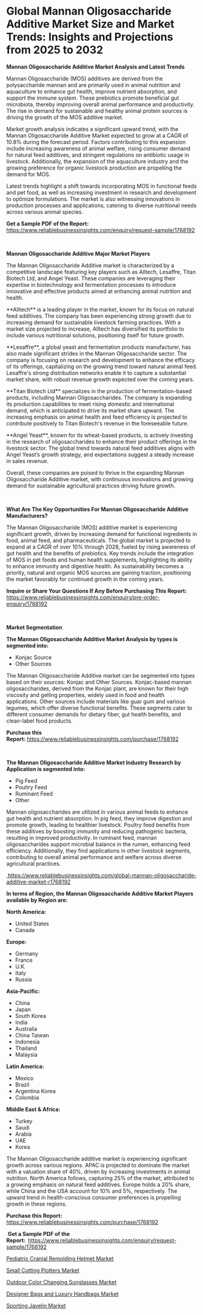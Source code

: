 <p><h1>Global Mannan Oligosaccharide Additive Market Size and Market Trends: Insights and Projections from 2025 to 2032</h1></p><p><strong>Mannan Oligosaccharide Additive Market Analysis and Latest Trends</strong></p>
<p><p>Mannan Oligosaccharide (MOS) additives are derived from the polysaccharide mannan and are primarily used in animal nutrition and aquaculture to enhance gut health, improve nutrient absorption, and support the immune system. These prebiotics promote beneficial gut microbiota, thereby improving overall animal performance and productivity. The rise in demand for sustainable and healthy animal protein sources is driving the growth of the MOS additive market.</p><p>Market growth analysis indicates a significant upward trend, with the Mannan Oligosaccharide Additive Market expected to grow at a CAGR of 10.8% during the forecast period. Factors contributing to this expansion include increasing awareness of animal welfare, rising consumer demand for natural feed additives, and stringent regulations on antibiotic usage in livestock. Additionally, the expansion of the aquaculture industry and the growing preference for organic livestock production are propelling the demand for MOS.</p><p>Latest trends highlight a shift towards incorporating MOS in functional feeds and pet food, as well as increasing investment in research and development to optimize formulations. The market is also witnessing innovations in production processes and applications, catering to diverse nutritional needs across various animal species.</p></p>
<p><strong>Get a Sample PDF of the Report:&nbsp;</strong> <a href="https://www.reliablebusinessinsights.com/enquiry/request-sample/1768192?utm_campaign=950&utm_medium=2&utm_source=Github&utm_content=ia&utm_term=05042025&utm_id=mannan-oligosaccharide-additive">https://www.reliablebusinessinsights.com/enquiry/request-sample/1768192</a></p>
<p>&nbsp;</p>
<p><strong>Mannan Oligosaccharide Additive Major Market Players</strong></p>
<p><p>The Mannan Oligosaccharide Additive market is characterized by a competitive landscape featuring key players such as Alltech, Lesaffre, Titan Biotech Ltd, and Angel Yeast. These companies are leveraging their expertise in biotechnology and fermentation processes to introduce innovative and effective products aimed at enhancing animal nutrition and health.</p><p>**Alltech** is a leading player in the market, known for its focus on natural feed additives. The company has been experiencing strong growth due to increasing demand for sustainable livestock farming practices. With a market size projected to increase, Alltech has diversified its portfolio to include various nutritional solutions, positioning itself for future growth.</p><p>**Lesaffre**, a global yeast and fermentation products manufacturer, has also made significant strides in the Mannan Oligosaccharide sector. The company is focusing on research and development to enhance the efficacy of its offerings, capitalizing on the growing trend toward natural animal feed. Lesaffre's strong distribution networks enable it to capture a substantial market share, with robust revenue growth expected over the coming years.</p><p>**Titan Biotech Ltd** specializes in the production of fermentation-based products, including Mannan Oligosaccharides. The company is expanding its production capabilities to meet rising domestic and international demand, which is anticipated to drive its market share upward. The increasing emphasis on animal health and feed efficiency is projected to contribute positively to Titan Biotech's revenue in the foreseeable future.</p><p>**Angel Yeast**, known for its wheat-based products, is actively investing in the research of oligosaccharides to enhance their product offerings in the livestock sector. The global trend towards natural feed additives aligns with Angel Yeast’s growth strategy, and expectations suggest a steady increase in sales revenue.</p><p>Overall, these companies are poised to thrive in the expanding Mannan Oligosaccharide Additive market, with continuous innovations and growing demand for sustainable agricultural practices driving future growth.</p></p>
<p>&nbsp;</p>
<p><strong>What Are The Key Opportunities For Mannan Oligosaccharide Additive Manufacturers?</strong></p>
<p><p>The Mannan Oligosaccharide (MOS) additive market is experiencing significant growth, driven by increasing demand for functional ingredients in food, animal feed, and pharmaceuticals. The global market is projected to expand at a CAGR of over 10% through 2028, fueled by rising awareness of gut health and the benefits of prebiotics. Key trends include the integration of MOS in pet foods and human health supplements, highlighting its ability to enhance immunity and digestive health. As sustainability becomes a priority, natural and organic MOS sources are gaining traction, positioning the market favorably for continued growth in the coming years.</p></p>
<p><strong>Inquire or Share Your Questions If Any Before Purchasing This Report:</strong> <a href="https://www.reliablebusinessinsights.com/enquiry/pre-order-enquiry/1768192?utm_campaign=950&utm_medium=2&utm_source=Github&utm_content=ia&utm_term=05042025&utm_id=mannan-oligosaccharide-additive">https://www.reliablebusinessinsights.com/enquiry/pre-order-enquiry/1768192</a></p>
<p>&nbsp;</p>
<p><strong>Market Segmentation</strong></p>
<p><strong>The Mannan Oligosaccharide Additive Market Analysis by types is segmented into:</strong></p>
<p><ul><li>Konjac Source</li><li>Other Sources</li></ul></p>
<p><p>The Mannan Oligosaccharide Additive market can be segmented into types based on their sources: Konjac and Other Sources. Konjac-based mannan oligosaccharides, derived from the Konjac plant, are known for their high viscosity and gelling properties, widely used in food and health applications. Other sources include materials like guar gum and various legumes, which offer diverse functional benefits. These segments cater to different consumer demands for dietary fiber, gut health benefits, and clean-label food products.</p></p>
<p><strong>Purchase this Report:&nbsp;</strong><a href="https://www.reliablebusinessinsights.com/purchase/1768192?utm_campaign=950&utm_medium=2&utm_source=Github&utm_content=ia&utm_term=05042025&utm_id=mannan-oligosaccharide-additive">https://www.reliablebusinessinsights.com/purchase/1768192</a></p>
<p>&nbsp;</p>
<p><strong>The Mannan Oligosaccharide Additive Market Industry Research by Application is segmented into:</strong></p>
<p><ul><li>Pig Feed</li><li>Poultry Feed</li><li>Ruminant Feed</li><li>Other</li></ul></p>
<p><p>Mannan oligosaccharides are utilized in various animal feeds to enhance gut health and nutrient absorption. In pig feed, they improve digestion and promote growth, leading to healthier livestock. Poultry feed benefits from these additives by boosting immunity and reducing pathogenic bacteria, resulting in improved productivity. In ruminant feed, mannan oligosaccharides support microbial balance in the rumen, enhancing feed efficiency. Additionally, they find applications in other livestock segments, contributing to overall animal performance and welfare across diverse agricultural practices.</p></p>
<p><a href="https://www.reliablebusinessinsights.com/global-mannan-oligosaccharide-additive-market-r1768192?utm_campaign=950&utm_medium=2&utm_source=Github&utm_content=ia&utm_term=05042025&utm_id=mannan-oligosaccharide-additive">&nbsp;https://www.reliablebusinessinsights.com/global-mannan-oligosaccharide-additive-market-r1768192</a></p>
<p><strong>In terms of Region, the Mannan Oligosaccharide Additive Market Players available by Region are:</strong></p>
<p>
    <p> <strong> North America: </strong>
        <ul>
            <li>United States</li>
            <li>Canada</li>
        </ul>
        </p> 
    <p> <strong> Europe: </strong>
        <ul>
            <li>Germany</li>
            <li>France</li>
            <li>U.K.</li>
            <li>Italy</li>
            <li>Russia</li>
        </ul>
        </p> 
    <p> <strong> Asia-Pacific: </strong>
        <ul>
            <li>China</li>
            <li>Japan</li>
            <li>South Korea</li>
            <li>India</li>
            <li>Australia</li>
            <li>China Taiwan</li>
            <li>Indonesia</li>
            <li>Thailand</li>
            <li>Malaysia</li>
        </ul>
        </p> 
    <p> <strong> Latin America: </strong>
        <ul>
            <li>Mexico</li>
            <li>Brazil</li>
            <li>Argentina Korea</li>
            <li>Colombia</li>
        </ul>
        </p> 
    <p> <strong> Middle East & Africa: </strong>
        <ul>
            <li>Turkey</li>
            <li>Saudi</li>
            <li>Arabia</li>
            <li>UAE</li>
            <li>Korea</li>
        </ul>
    </p>
    </p>
<p><p>The Mannan Oligosaccharide additive market is experiencing significant growth across various regions. APAC is projected to dominate the market with a valuation share of 40%, driven by increasing investments in animal nutrition. North America follows, capturing 25% of the market, attributed to a growing emphasis on natural feed additives. Europe holds a 20% share, while China and the USA account for 10% and 5%, respectively. The upward trend in health-conscious consumer preferences is propelling growth in these regions.</p></p>
<p><strong>Purchase this Report: </strong><a href="https://www.reliablebusinessinsights.com/purchase/1768192?utm_campaign=950&utm_medium=2&utm_source=Github&utm_content=ia&utm_term=05042025&utm_id=mannan-oligosaccharide-additive">https://www.reliablebusinessinsights.com/purchase/1768192</a></p>
<p>&nbsp;<strong>Get a Sample PDF of the Report:&nbsp;&nbsp;</strong><a href="https://www.reliablebusinessinsights.com/enquiry/request-sample/1768192?utm_campaign=950&utm_medium=2&utm_source=Github&utm_content=ia&utm_term=05042025&utm_id=mannan-oligosaccharide-additive">https://www.reliablebusinessinsights.com/enquiry/request-sample/1768192</a></p>
<p><strong></strong></p>
<p><p><a href="https://github.com/oshodikurc/Market-Research-Report-List-1/blob/main/pediatric-cranial-remolding-helmet-market.md?utm_campaign=950&utm_medium=2&utm_source=Github&utm_content=ia&utm_term=05042025&utm_id=mannan-oligosaccharide-additive">Pediatric Cranial Remolding Helmet Market</a></p><p><a href="https://github.com/aslinalirey9/Market-Research-Report-List-1/blob/main/small-cutting-plotters-market.md?utm_campaign=950&utm_medium=2&utm_source=Github&utm_content=ia&utm_term=05042025&utm_id=mannan-oligosaccharide-additive">Small Cutting Plotters Market</a></p><p><a href="https://github.com/efialiurca/Market-Research-Report-List-1/blob/main/outdoor-color-changing-sunglasses-market.md?utm_campaign=950&utm_medium=2&utm_source=Github&utm_content=ia&utm_term=05042025&utm_id=mannan-oligosaccharide-additive">Outdoor Color Changing Sunglasses Market</a></p><p><a href="https://github.com/ajegiobitsa/Market-Research-Report-List-1/blob/main/designer-bags-and-luxury-handbags-market.md?utm_campaign=950&utm_medium=2&utm_source=Github&utm_content=ia&utm_term=05042025&utm_id=mannan-oligosaccharide-additive">Designer Bags and Luxury Handbags Market</a></p><p><a href="https://github.com/noppbebawy/Market-Research-Report-List-1/blob/main/sporting-javelin-market.md?utm_campaign=950&utm_medium=2&utm_source=Github&utm_content=ia&utm_term=05042025&utm_id=mannan-oligosaccharide-additive">Sporting Javelin Market</a></p></p>
